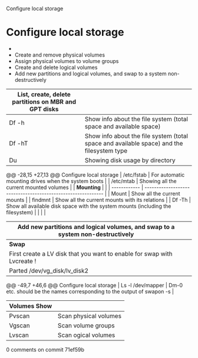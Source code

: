 Configure local storage

# Configure local storage

 - 
- Create and remove physical volumes
- Assign physical volumes to volume groups
- Create and delete logical volumes
- Add new partitions and logical volumes, and swap to a system non-destructively



| **List, create, delete partitions on MBR and GPT disks**                        |                                                              |
| ---------------------------------- | ------------------------------------------------------------ |
| Df -h                              | Show info about the file system (total space and available space) |
| Df -hT                             | Show info about the file system (total space and available space) and the filesystem type |
| Du                                 | Showing disk usage by directory                              |
@@ -28,15 +27,13 @@ Configure local storage
| /etc/fstab                         | For automatic mounting drives when the system boots          |
| /etc/mtab                          | Showing all the current mounted volumes                      |
| **Mounting** |                                                              |
| ------------ | ------------------------------------------------------------ |
| Mount        | Show all the current mounts                                  |
| findmnt      | Show all the current mounts with its relations               |
| Df -Th       | Show all available disk space with the system mounts (including the filesystem) |
|              |                                                              |


|**Add new partitions and logical volumes, and swap to a system non-destructively** ||
| ------------------------------------------------------------ | ------------------------------------------------------------ |
| **Swap**                                                     |                                                              |
| First create a LV disk that you want to enable for swap with Lvcreate ! |                                                              |
| Parted /dev/vg_disk/lv_disk2                                 |                                                              |
@@ -49,7 +46,6 @@ Configure local storage
| Ls -l /dev/mapper                                            | Dm-0 etc. should be the names corresponding to the output of swapon -s |

| **Volumes Show** |                       |
| ---------------- | --------------------- |
| Pvscan           | Scan physical volumes |
| Vgscan           | Scan volume groups    |
| Lvscan           | Scan ogical volumes   |
0 comments on commit 71ef59b 
